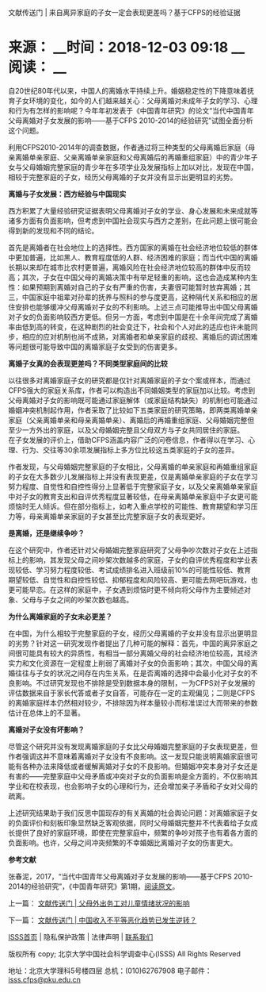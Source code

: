  文献传送门 | 来自离异家庭的子女一定会表现更差吗？基于CFPS的经验证据

# 来源： __时间：2018-12-03 09:18 __阅读： __

自20世纪80年代以来，中国人的离婚水平持续上升。婚姻稳定性的下降意味着抚育子女环境的变化，如今的人们越来越关心：父母离婚对未成年子女的学习、心理和行为有怎样的影响呢？今年年初发表于《中国青年研究》的论文“当代中国青年父母离婚对子女发展的影响——基于CFPS
2010-2014的经验研究”试图全面分析这个问题。



利用CFPS2010-2014年的调查数据，作者通过将三种类型的父母离婚后家庭（母亲离婚单亲家庭、父亲离婚单亲家庭和父母离婚后的再婚重组家庭）中的青少年子女与父母婚姻完整家庭的青少年在多项学业及发展指标上加以对比，发现在中国，相较于完整家庭的子女，经历父母离婚的子女并没有显示出更明显的劣势。



**离婚与子女发展：西方经验与中国现实**



西方积累了大量经验研究证据表明父母离婚对子女的学业、身心发展和未来成就等诸多方面有负面影响，但考虑到中国社会现实与西方之差别，在此问题上很可能会得到新的发现和不同的结论。



首先是离婚者在社会地位上的选择性。西方国家的离婚在社会经济地位较低的群体中更加普遍，比如黑人、教育程度低的人群、经济困难的家庭；而当代中国的离婚长期以来却在城市比农村更普遍，离婚风险在社会经济地位较高的群体中反而较高；其次，子女在中国父母的离婚决策中有举足轻重的影响，这也会造成某种内生性：如果预期到离婚对自己的子女有严重的伤害，夫妻很可能暂时放弃离婚；其三，中国家庭中祖辈对孙辈的抚养与照料的参与度更高，这种隔代关系和相应的居住安排也能够缓冲父母离婚对子女的不利影响。上述三点可能推导出中国父母离婚对子女的负面影响较西方更低。但另一方面，考虑到中国是在十余年间完成了离婚率由低到高的转变，在这种剧烈的社会变迁下，社会和个人对此的适应也许未能同步，相应的应对机制也尚不成熟，对离婚者和单亲家庭的歧视、离婚后的调试困难等问题很可能导致中国的离婚家庭子女受到的伤害更多。



**离婚子女真的会表现更差吗？不同类型家庭间的比较**



以往很多对离婚家庭子女的研究都是仅针对离婚家庭的子女个案或样本，而通过CFPS强大的家庭关系库，作者可以构造出不同婚姻类型的家庭加以比较。考虑到父母离婚对子女的影响既可能通过家庭解体（或家庭结构缺失）的机制也可能通过婚姻冲突机制起作用，作者采取了比较如下五类家庭的研究策略，即两类离婚单亲家庭（父亲离婚单亲和母亲离婚单亲）、离婚后的再婚重组家庭、父母婚姻完整但至少一方外出的家庭，以及父母婚姻完整且父母双方与子女共同居住的家庭。  
在子女发展的评价上，借助CFPS涵盖内容广泛的问卷信息，作者得以在学习、心理、行为、交往等30余项发展指标上多方位比较这五类家庭的子女的差异。



作者发现，与父母婚姻完整家庭的子女相比，父母离婚的单亲家庭和再婚重组家庭的子女在大多数少儿发展指标上并没有表现更差，仅是离婚单亲家庭的子女在学习努力程度、自觉性和自控性得分上显著低于完整家庭子女，以及父亲离婚单亲家庭中对子女的教育支出和自评优秀程度显著较低，在母亲离婚单亲家庭中子女更可能烦恼时无人倾诉。但在部分指标上，如考入重点学校的可能性、教育期望和学习压力等，母亲离婚单亲家庭的子女甚至比完整家庭子女的表现更好。



**是离婚，还是继续争吵？**



在这个研究中，作者还针对父母婚姻完整家庭研究了父母争吵次数对子女在上述指标上的影响，其发现父母之间吵架次数越多的家庭，子女的自评优秀程度和学业表现较低、学习努力程度较低、考试成绩排名进入班级前10%的可能性较低、教育期望较低、自觉性和自控性较低、抑郁程度和风险较高、更可能去网吧玩游戏，也更可能早恋。在这样的家庭中，子女遇到烦恼时更不倾向将父母作为主要倾述对象、父母与子女之间的吵架次数也越高。



**为什么离婚家庭的子女未必更差？**



在中国，为什么相较于完整家庭的子女，经历父母离婚的子女并没有显示出更明显的劣势？针对这一研究发现作者提出了几种可能的解释：首先，中国的离异家庭之间很可能具有较大的异质性，有相当一部分离婚父母的社会经济地位较高，其经济实力和文化资源在一定程度上削弱了离婚对子女的负面影响；其次，中国父母的离婚往往与子女的状况之间存在内生关系，在是否离婚的选择中会最小化对子女的不良影响。不过研究发现也不排除是受到数据本身的限制，一为CFPS对子女发展的评估数据来自于家长代答或者子女自答，可能存在一定的主观偏见；二则是CFPS的离婚家庭样本仍然相对较少，不排除因为样本量较小而标准误过大而带来的参数估计在总体上的不显著。



**离婚对子女没有坏影响？**



尽管这个研究并没有发现离婚家庭的子女比父母婚姻完整家庭的子女表现更差，但作者强调这并不意味着离婚对子女没有不良影响。这一发现只能说明离婚家庭很可能有各种办法来降低或者缓解离婚对子女的不良影响。但婚姻冲突本身对子女还是有害的——完整家庭中父母矛盾或冲突对子女的负面影响是全方面的，不仅影响其学业和在校表现，也会影响子女的心理和行为，还会增加亲子矛盾和子女对父母的疏离。



上述研究结果助于我们反思中国现存的有关离婚的社会舆论问题：对离婚家庭子女的负面评价和刻板印象显然缺乏客观依据，同时父母婚姻完整并不代表着给子女成长提供了良好的家庭环境，即使在完整家庭中，频繁的争吵对孩子也有着各方面的负面影响。也许，父母之间冲突频繁的不幸婚姻比离婚对子女的伤害更大。





**参考文献**



张春泥，2017，“当代中国青年父母离婚对子女发展的影响——基于CFPS
2010-2014的经验研究”，《中国青年研究》第1期，[阅读原文](https://mp.weixin.qq.com/s/ZYl0Koiy8w_VC7THOLd0bA)。



上一篇： [​文献传送门 | 父母外出务工对儿童情绪状况的影响](1295912.htm)

下一篇： [文献传送门 | 中国收入不平等恶化趋势已发生逆转？ ](1295914.htm)

[ISSS首页](http://www.isss.pku.edu.cn/) | 隐私保护政策 | 法律声明 |
[联系我们](../../lxwm/index.htm)

版权所有 copy; 北京大学中国社会科学调查中心(ISSS) All Rights Reserved

地址：北京大学理科5号楼四层 总机：(010)62767908 电子邮件：isss.cfps@pku.edu.cn

